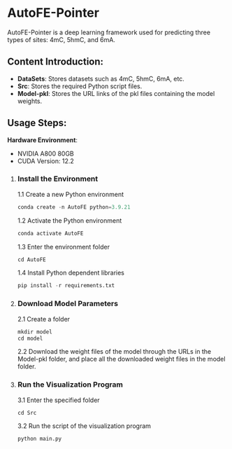 # AutoFE-Pointer

AutoFE-Pointer is a deep learning framework used for predicting three types of sites: 4mC, 5hmC, and 6mA.

## Content Introduction:
- **DataSets**: Stores datasets such as 4mC, 5hmC, 6mA, etc.
- **Src**: Stores the required Python script files.
- **Model-pkl**: Stores the URL links of the pkl files containing the model weights.

## Usage Steps:
**Hardware Environment**:
- NVIDIA A800 80GB  
- CUDA Version: 12.2

1. ### Install the Environment
    1.1 Create a new Python environment
    ```python
    conda create -n AutoFE python=3.9.21
    ```
    1.2 Activate the Python environment
    ```python
    conda activate AutoFE
    ```
    1.3 Enter the environment folder
    ```python
    cd AutoFE
    ```
    1.4 Install Python dependent libraries
    ```python
    pip install -r requirements.txt
    ```
2. ### Download Model Parameters
    2.1 Create a folder
    ```python
    mkdir model
    cd model
    ```
    2.2 Download the weight files of the model through the URLs in the Model-pkl folder, and place all the downloaded weight files in the model folder.
3. ### Run the Visualization Program
    3.1 Enter the specified folder
    ```
    cd Src
    ```
    3.2 Run the script of the visualization program
    ```python
    python main.py
    ``` 
